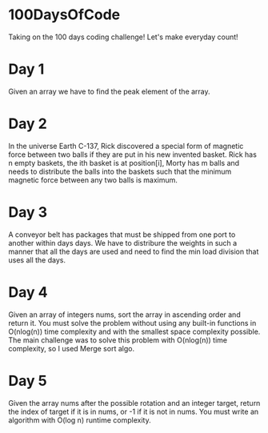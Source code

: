# 100DaysOfCode
Taking on the 100 days coding challenge! Let's make everyday count!

# Day 1
  Given an array we have to find the peak element of the array.

# Day 2
In the universe Earth C-137, Rick discovered a special form of magnetic force between two balls if they are put in his new invented basket. 
Rick has n empty baskets, the ith basket is at position[i], Morty has m balls and needs to distribute the balls into the baskets such that the 
minimum magnetic force between any two balls is maximum.

# Day 3
A conveyor belt has packages that must be shipped from one port to another within days days. We have to distribure the weights in such a manner
that all the days are used and need to find the min load division that uses all the days. 

# Day 4
Given an array of integers nums, sort the array in ascending order and return it.
You must solve the problem without using any built-in functions in O(nlog(n)) time complexity and with the smallest space complexity possible.
The main challenge was to solve this problem with O(nlog(n)) time complexity, so I used Merge sort algo. 

# Day 5
Given the array nums after the possible rotation and an integer target, return the index of target if it is in nums, or -1 if it is not in nums.
You must write an algorithm with O(log n) runtime complexity.
